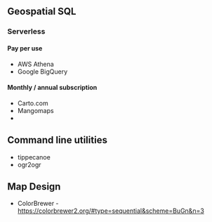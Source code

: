 
## Geospatial SQL



### Serverless

#### Pay per use
* AWS Athena
* Google BigQuery


#### Monthly / annual subscription

* Carto.com
* Mangomaps 
* 


## Command line utilities
* tippecanoe
* ogr2ogr

## Map Design 
* ColorBrewer - https://colorbrewer2.org/#type=sequential&scheme=BuGn&n=3
